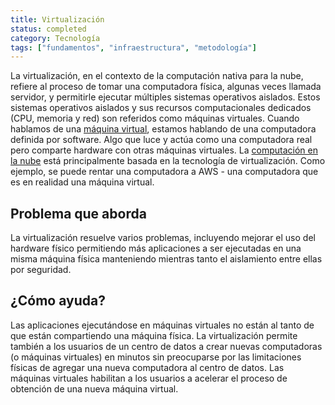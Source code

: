 ```yaml
---
title: Virtualización
status: completed
category: Tecnología
tags: ["fundamentos", "infraestructura", "metodología"]
---
```


La virtualización, en el contexto de la computación nativa para la nube,
refiere al proceso de tomar una computadora física, algunas veces llamada servidor,
y permitirle ejecutar múltiples sistemas operativos aislados.
Estos sistemas operativos aislados y sus recursos computacionales dedicados (CPU, memoria y red) son
referidos como máquinas virtuales.
Cuando hablamos de una [máquina virtual](/es/virtual-machine/), estamos hablando de una computadora definida por software.
Algo que luce y actúa como una computadora real pero comparte hardware con otras máquinas virtuales.
La [computación en la nube](/es/cloud-computing/) está principalmente basada en la tecnología de virtualización.
Como ejemplo, se puede rentar una computadora a AWS - una computadora que es en realidad una máquina virtual.

## Problema que aborda

La virtualización resuelve varios problemas, incluyendo mejorar el uso del hardware físico
permitiendo más aplicaciones a ser ejecutadas en una misma máquina física
manteniendo mientras tanto el aislamiento entre ellas por seguridad.

## ¿Cómo ayuda?

Las aplicaciones ejecutándose en máquinas virtuales no están al tanto de que están compartiendo una máquina física.
La virtualización permite también a los usuarios de un centro de datos a crear nuevas computadoras (o máquinas virtuales) en minutos
sin preocuparse por las limitaciones físicas de agregar una nueva computadora al centro de datos.
Las máquinas virtuales habilitan a los usuarios a acelerar el proceso de obtención de una nueva máquina virtual.